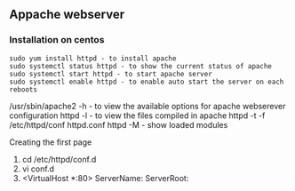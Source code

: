 ## Appache webserver
### Installation on centos
```
sudo yum install httpd - to install apache
sudo systemctl status httpd - to show the current status of apache
sudo systemctl start httpd - to start apache server
sudo systemctl enable httpd - to enable auto start the server on each reboots
```
/usr/sbin/apache2 -h - to view the available options for apache webserever configuration
httpd -l - to view the files compiled in apache
httpd -t -f /etc/httpd/conf httpd.conf
httpd -M - show loaded modules

Creating the first page
1. cd /etc/httpd/conf.d
2. vi conf.d
3. <VirtualHost *:80>
    ServerName:<name>
    ServerRoot:<path>
  </VirtualHost>